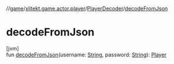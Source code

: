 //[game](../../../index.md)/[xlitekt.game.actor.player](../index.md)/[PlayerDecoder](index.md)/[decodeFromJson](decode-from-json.md)

# decodeFromJson

[jvm]\
fun [decodeFromJson](decode-from-json.md)(username: [String](https://kotlinlang.org/api/latest/jvm/stdlib/kotlin/-string/index.html), password: [String](https://kotlinlang.org/api/latest/jvm/stdlib/kotlin/-string/index.html)): [Player](../-player/index.md)

